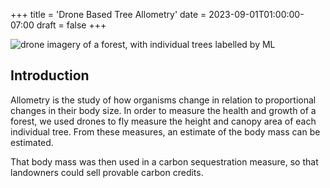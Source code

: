 +++
title = 'Drone Based Tree Allometry'
date = 2023-09-01T01:00:00-07:00
draft = false
+++

![drone imagery of a forest, with individual trees labelled by ML](/portfolio/drone_forest.png)

## Introduction

Allometry is the study of how organisms change in relation to proportional changes in their body size.
In order to measure the health and growth of a forest, we used drones to fly measure the height and canopy area of each individual tree.
From these measures, an estimate of the body mass can be estimated.

That body mass was then used in a carbon sequestration measure, so that landowners could sell provable carbon credits.

